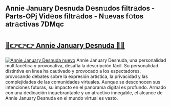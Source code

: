 ## Annie January Desnuda D𝚎sn𝚞dos filtr𝚊dos - Parts-OPj Vid𝚎os filtr𝚊dos - N𝚞evas f𝚘tos atr𝚊ctivas 7DMqc

# <h2><a href="http://mb8vpg.tromn.icu/?c=Annie+January+Desnuda">🔗👉👉👉 Annie January Desnuda 🔗🔗</a></h2>

[![Annie January Desnuda nuevo](https://i.imgur.com/pEAQMta.gif)](http://mb8vpg.tromn.icu/?c=Annie+January+Desnuda)
Annie January Desnuda, una personalidad multifacética y provocativa, desafía la descripción fácil. Su personalidad distintiva en línea ha cautivado y provocado a los espectadores, provocando debates sobre la expresión artística, la privacidad y las complejidades de las comunidades virtuales. Aunque se desconocen sus intenciones futuras, su impacto en el panorama digital es profundo. Armado con una dedicación inquebrantable y un atractivo innegable, el alcance de Annie January Desnuda en el mundo virtual es vasto.
